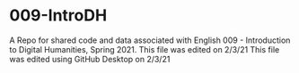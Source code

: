 # 009-IntroDH
A Repo for shared code and data associated with English 009 - Introduction to Digital Humanities, Spring 2021.
This file was edited on 2/3/21
This file was edited using GitHub Desktop on 2/3/21